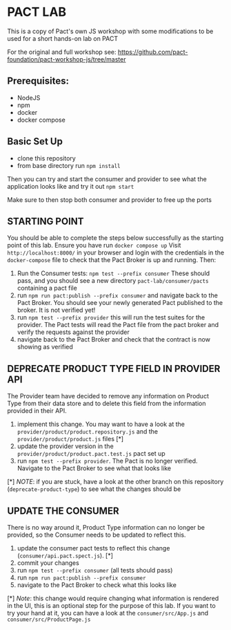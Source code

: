 # PACT LAB

This is a copy of Pact's own JS workshop with some modifications to be used for a short hands-on lab on PACT

For the original and full workshop see: https://github.com/pact-foundation/pact-workshop-js/tree/master


## Prerequisites:
- NodeJS
- npm
- docker
- docker compose

## Basic Set Up
- clone this repository
- from base directory run `npm install`

Then you can try and start the consumer and provider to see what the application looks like and try it out
`npm start`

Make sure to then stop both consumer and provider to free up the ports

## STARTING POINT
You should be able to complete the steps below successfully as the starting point of this lab. Ensure you have run `docker compose up`
Visit `http://localhost:8000/` in your browser and login with the credentials in the `docker-compose` file to check that the Pact Broker is up and running. Then:
1. Run the Consumer tests: `npm test --prefix consumer` These should pass, and you should see a new directory `pact-lab/consumer/pacts` containing a pact file
2. run `npm run pact:publish --prefix consumer` and navigate back to the Pact Broker. You should see your newly generated Pact published to the broker. It is not verified yet!
3. run `npm test --prefix provider` this will run the test suites for the provider. The Pact tests will read the Pact file from the pact broker and verify the requests against the provider
4. navigate back to the Pact Broker and check that the contract is now showing as verified


## DEPRECATE PRODUCT TYPE FIELD IN PROVIDER API
The Provider team have decided to remove any information on Product Type from their data store and to delete this field from the information provided in their API.
1. implement this change. You may want to have a look at the `provider/product/product.repository.js` and the `provider/product/product.js` files [*]
2. update the provider version in the `provider/product/product.pact.test.js` pact set up
3. run `npm test --prefix provider`. The Pact is no longer verified. Navigate to the Pact Broker to see what that looks like

[*] *NOTE*: if you are stuck, have a look at the other branch on this repository (`deprecate-product-type`) to see what the changes should be

## UPDATE THE CONSUMER
There is no way around it, Product Type information can no longer be provided, so the Consumer needs to be updated to reflect this.
1. update the consumer pact tests to reflect this change (`consumer/api.pact.spect.js`). [*]
2. commit your changes
3. run `npm test --prefix consumer` (all tests should pass)
4. run `npm run pact:publish --prefix consumer` 
5. navigate to the Pact Broker to check what this looks like

[*] *Note*: this change would require changing what information is rendered in the UI, this is an optional step for the purpose of this lab. If you want to try your hand at it, you can have a look at the `consumer/src/App.js` and `consumer/src/ProductPage.js`